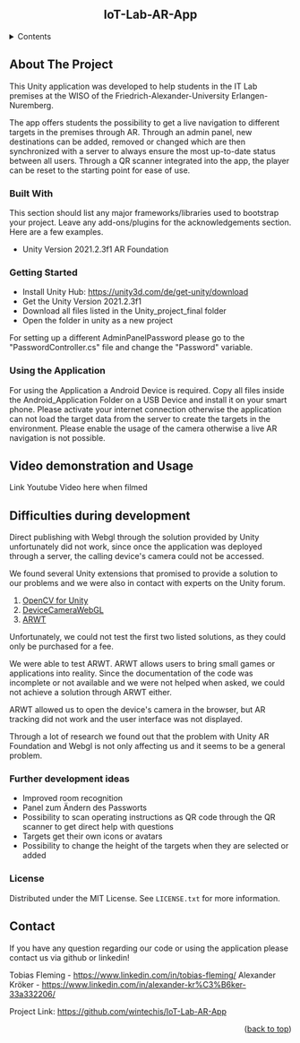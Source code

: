 

<h2 align="center">IoT-Lab-AR-App</h2>

<!-- TABLE OF CONTENTS -->
<details>
  <summary>Contents</summary>
  <ol>
    <ul>
      <li><a href="#about-the-project">About The Project</a></li>
      <li><a href="#built-with">Built with</a></li>
      <li><a href="#getting-started">Getting Started</a></li>
      <li><a href="#using-the-application">Using the Application</a></li>
      <li><a href="#video-demonstration-and-usage">Video demonstration and Usage</a></li>
      <li><a href="#difficulties-during-development">Difficulties during development</a></li>
      <li><a href="#further-development-ideas">Further development ideas</a></li>
      <li><a href="#license">License</a></li>
      <li><a href="#contact">Contact</a></li>
    </ul>
  </ol>
</details>

<!-- ABOUT THE PROJECT -->
## About The Project

This Unity application was developed to help students in the IT Lab premises at the WISO of the Friedrich-Alexander-University Erlangen-Nuremberg.

The app offers students the possibility to get a live navigation to different targets in the premises through AR. 
Through an admin panel, new destinations can be added, removed or changed which are then synchronized with a server to always ensure the most up-to-date status between all users. Through a QR scanner integrated into the app, the player can be reset to the starting point for ease of use. 

<!-- BUILT WITH -->
### Built With

This section should list any major frameworks/libraries used to bootstrap your project. Leave any add-ons/plugins for the acknowledgements section. Here are a few examples.

* Unity Version 2021.2.3f1 AR Foundation

<!-- GETTING STARTED -->
### Getting Started

* Install Unity Hub: https://unity3d.com/de/get-unity/download
* Get the Unity Version 2021.2.3f1
* Download all files listed in the Unity_project_final folder
* Open the folder in unity as a new project
  
For setting up a different AdminPanelPassword please go to the "PasswordController.cs" file and change the "Password" variable. 

<!-- USING THE APPLICATION -->
### Using the Application

For using the Application a Android Device is required. Copy all files inside the Android_Application Folder on a USB Device and install it on your smart phone. Please activate your internet connection otherwise the application can not load the target data from the server to create the targets in the environment. Please enable the usage of the camera otherwise a live AR navigation is not possible.

<!-- USAGE EXAMPLES -->
## Video demonstration and Usage

Link Youtube Video here when filmed

<!-- DIFFICULTIES -->
## Difficulties during development

Direct publishing with Webgl through the solution provided by Unity unfortunately did not work, since once the application was deployed through a server, the calling device's camera could not be accessed.

We found several Unity extensions that promised to provide a solution to our problems and we were also in contact with experts on the Unity forum.

1. <a href="https://assetstore.unity.com/packages/tools/integration/opencv-for-unity-21088)">OpenCV for Unity</a>
2. <a href="https://assetstore.unity.com/packages/tools/camera/devicecamerawebgl-180966">DeviceCameraWebGL</a>
3. <a href="https://github.com/ToughNutToCrack/ARWT">ARWT</a>

Unfortunately, we could not test the first two listed solutions, as they could only be purchased for a fee.

We were able to test ARWT. ARWT allows users to bring small games or applications into reality. Since the documentation of the code was incomplete or not available and we were not helped when asked, we could not achieve a solution through ARWT either.

ARWT allowed us to open the device's camera in the browser, but AR tracking did not work and the user interface was not displayed.

Through a lot of research we found out that the problem with Unity AR Foundation and Webgl is not only affecting us and it seems to be a general problem.

<!-- FURTHER DEVELOPMENT -->

### Further development ideas

* Improved room recognition 
* Panel zum Ändern des Passworts
* Possibility to scan operating instructions as QR code through the QR scanner to get direct help with questions
* Targets get their own icons or avatars 
* Possibility to change the height of the targets when they are selected or added

<!-- LICENSE -->
### License

Distributed under the MIT License. See `LICENSE.txt` for more information.

<!-- CONTACT -->
## Contact

If you have any question regarding our code or using the application please contact us via github or linkedin!

Tobias Fleming - https://www.linkedin.com/in/tobias-fleming/
Alexander Kröker - https://www.linkedin.com/in/alexander-kr%C3%B6ker-33a332206/

Project Link: https://github.com/wintechis/IoT-Lab-AR-App

<p align="right">(<a href="#readme-top">back to top</a>)</p>

